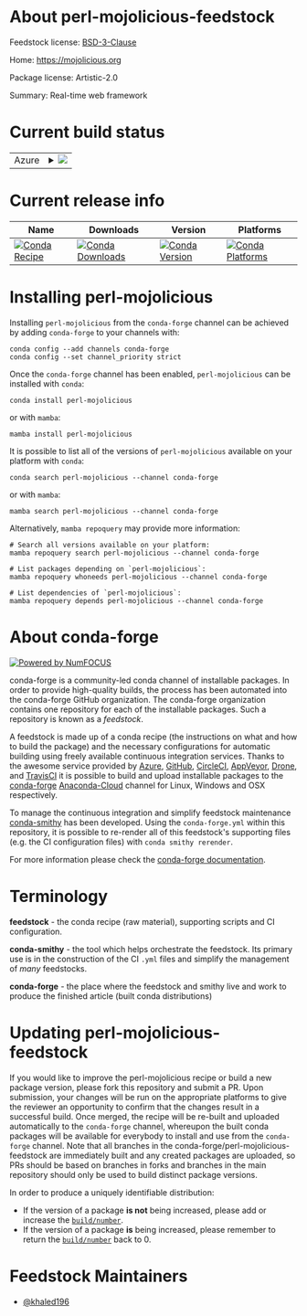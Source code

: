 About perl-mojolicious-feedstock
================================

Feedstock license: [BSD-3-Clause](https://github.com/conda-forge/perl-mojolicious-feedstock/blob/main/LICENSE.txt)

Home: https://mojolicious.org

Package license: Artistic-2.0

Summary: Real-time web framework

Current build status
====================


<table>
    
  <tr>
    <td>Azure</td>
    <td>
      <details>
        <summary>
          <a href="https://dev.azure.com/conda-forge/feedstock-builds/_build/latest?definitionId=20017&branchName=main">
            <img src="https://dev.azure.com/conda-forge/feedstock-builds/_apis/build/status/perl-mojolicious-feedstock?branchName=main">
          </a>
        </summary>
        <table>
          <thead><tr><th>Variant</th><th>Status</th></tr></thead>
          <tbody><tr>
              <td>linux_64</td>
              <td>
                <a href="https://dev.azure.com/conda-forge/feedstock-builds/_build/latest?definitionId=20017&branchName=main">
                  <img src="https://dev.azure.com/conda-forge/feedstock-builds/_apis/build/status/perl-mojolicious-feedstock?branchName=main&jobName=linux&configuration=linux%20linux_64_" alt="variant">
                </a>
              </td>
            </tr><tr>
              <td>osx_64</td>
              <td>
                <a href="https://dev.azure.com/conda-forge/feedstock-builds/_build/latest?definitionId=20017&branchName=main">
                  <img src="https://dev.azure.com/conda-forge/feedstock-builds/_apis/build/status/perl-mojolicious-feedstock?branchName=main&jobName=osx&configuration=osx%20osx_64_" alt="variant">
                </a>
              </td>
            </tr>
          </tbody>
        </table>
      </details>
    </td>
  </tr>
</table>

Current release info
====================

| Name | Downloads | Version | Platforms |
| --- | --- | --- | --- |
| [![Conda Recipe](https://img.shields.io/badge/recipe-perl--mojolicious-green.svg)](https://anaconda.org/conda-forge/perl-mojolicious) | [![Conda Downloads](https://img.shields.io/conda/dn/conda-forge/perl-mojolicious.svg)](https://anaconda.org/conda-forge/perl-mojolicious) | [![Conda Version](https://img.shields.io/conda/vn/conda-forge/perl-mojolicious.svg)](https://anaconda.org/conda-forge/perl-mojolicious) | [![Conda Platforms](https://img.shields.io/conda/pn/conda-forge/perl-mojolicious.svg)](https://anaconda.org/conda-forge/perl-mojolicious) |

Installing perl-mojolicious
===========================

Installing `perl-mojolicious` from the `conda-forge` channel can be achieved by adding `conda-forge` to your channels with:

```
conda config --add channels conda-forge
conda config --set channel_priority strict
```

Once the `conda-forge` channel has been enabled, `perl-mojolicious` can be installed with `conda`:

```
conda install perl-mojolicious
```

or with `mamba`:

```
mamba install perl-mojolicious
```

It is possible to list all of the versions of `perl-mojolicious` available on your platform with `conda`:

```
conda search perl-mojolicious --channel conda-forge
```

or with `mamba`:

```
mamba search perl-mojolicious --channel conda-forge
```

Alternatively, `mamba repoquery` may provide more information:

```
# Search all versions available on your platform:
mamba repoquery search perl-mojolicious --channel conda-forge

# List packages depending on `perl-mojolicious`:
mamba repoquery whoneeds perl-mojolicious --channel conda-forge

# List dependencies of `perl-mojolicious`:
mamba repoquery depends perl-mojolicious --channel conda-forge
```


About conda-forge
=================

[![Powered by
NumFOCUS](https://img.shields.io/badge/powered%20by-NumFOCUS-orange.svg?style=flat&colorA=E1523D&colorB=007D8A)](https://numfocus.org)

conda-forge is a community-led conda channel of installable packages.
In order to provide high-quality builds, the process has been automated into the
conda-forge GitHub organization. The conda-forge organization contains one repository
for each of the installable packages. Such a repository is known as a *feedstock*.

A feedstock is made up of a conda recipe (the instructions on what and how to build
the package) and the necessary configurations for automatic building using freely
available continuous integration services. Thanks to the awesome service provided by
[Azure](https://azure.microsoft.com/en-us/services/devops/), [GitHub](https://github.com/),
[CircleCI](https://circleci.com/), [AppVeyor](https://www.appveyor.com/),
[Drone](https://cloud.drone.io/welcome), and [TravisCI](https://travis-ci.com/)
it is possible to build and upload installable packages to the
[conda-forge](https://anaconda.org/conda-forge) [Anaconda-Cloud](https://anaconda.org/)
channel for Linux, Windows and OSX respectively.

To manage the continuous integration and simplify feedstock maintenance
[conda-smithy](https://github.com/conda-forge/conda-smithy) has been developed.
Using the ``conda-forge.yml`` within this repository, it is possible to re-render all of
this feedstock's supporting files (e.g. the CI configuration files) with ``conda smithy rerender``.

For more information please check the [conda-forge documentation](https://conda-forge.org/docs/).

Terminology
===========

**feedstock** - the conda recipe (raw material), supporting scripts and CI configuration.

**conda-smithy** - the tool which helps orchestrate the feedstock.
                   Its primary use is in the construction of the CI ``.yml`` files
                   and simplify the management of *many* feedstocks.

**conda-forge** - the place where the feedstock and smithy live and work to
                  produce the finished article (built conda distributions)


Updating perl-mojolicious-feedstock
===================================

If you would like to improve the perl-mojolicious recipe or build a new
package version, please fork this repository and submit a PR. Upon submission,
your changes will be run on the appropriate platforms to give the reviewer an
opportunity to confirm that the changes result in a successful build. Once
merged, the recipe will be re-built and uploaded automatically to the
`conda-forge` channel, whereupon the built conda packages will be available for
everybody to install and use from the `conda-forge` channel.
Note that all branches in the conda-forge/perl-mojolicious-feedstock are
immediately built and any created packages are uploaded, so PRs should be based
on branches in forks and branches in the main repository should only be used to
build distinct package versions.

In order to produce a uniquely identifiable distribution:
 * If the version of a package **is not** being increased, please add or increase
   the [``build/number``](https://docs.conda.io/projects/conda-build/en/latest/resources/define-metadata.html#build-number-and-string).
 * If the version of a package **is** being increased, please remember to return
   the [``build/number``](https://docs.conda.io/projects/conda-build/en/latest/resources/define-metadata.html#build-number-and-string)
   back to 0.

Feedstock Maintainers
=====================

* [@khaled196](https://github.com/khaled196/)

